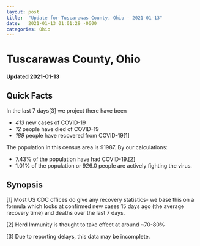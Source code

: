 ```yaml
---
layout: post
title:  "Update for Tuscarawas County, Ohio - 2021-01-13"
date:   2021-01-13 01:01:29 -0600
categories: Ohio
---
```


# Tuscarawas County, Ohio
#### Updated 2021-01-13

## Quick Facts

In the last 7 days[3] we project there have been
- *413* new cases of COVID-19
- *12* people have died of COVID-19
- *189* people have recovered from COVID-19[1]

The population in this census area is 91987. By our calculations:
- 7.43% of the population have had COVID-19.[2]
- 1.01% of the population or 926.0 people are actively fighting the virus.

## Synopsis




[1] Most US CDC offices do give any recovery statistics- we base this on a formula which looks at confirmed new cases
15 days ago (the average recovery time) and deaths over the last 7 days.

[2] Herd Immunity is thought to take effect at around ~70-80%

[3] Due to reporting delays, this data may be incomplete.
 
    